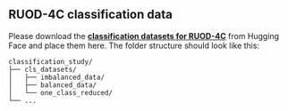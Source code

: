  ## RUOD-4C classification data
 Please download the [**classification datasets for RUOD-4C**](https://huggingface.co/datasets/melaniewille/uod-class-disparities-classification-study-RUOD-4C) from Hugging Face and place them here.
 The folder structure should look like this:
 ```
 classification_study/
 ├── cls_datasets/
 │   ├── imbalanced_data/
 │   ├── balanced_data/
 │   └── one_class_reduced/
 └── ...
 ```
